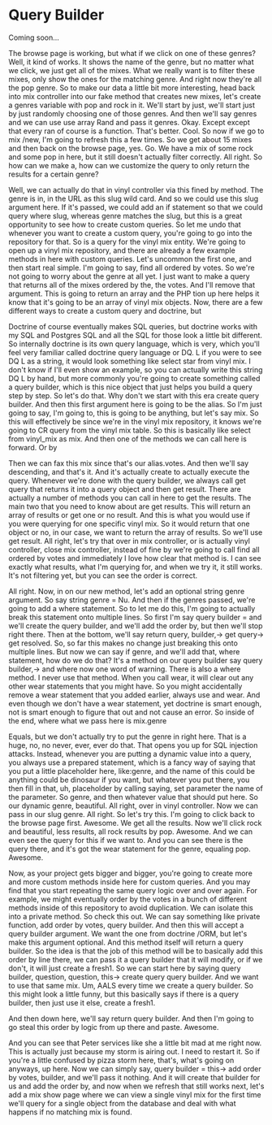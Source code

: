 # Query Builder

Coming soon...

The browse page is working, but what if we click on one of these genres? Well, it
kind of works. It shows the name of the genre, but no matter what we click, we just
get all of the mixes. What we really want is to filter these mixes, only show the
ones for the matching genre. And right now they're all the pop genre. So to make our
data a little bit more interesting, head back into mix controller into our fake
method that creates new mixes, let's create a genres variable with pop and rock in
it. We'll start by just, we'll start just by just randomly choosing one of those
genres. And then we'll say genres and we can use use array Rand and pass it genres.
Okay. Except except that every ran of course is a function. That's better. Cool. So
now if we go to mix /new, I'm going to refresh this a few times. So we get about 15
mixes and then back on the browse page, yes. Go. We have a mix of some rock and some
pop in here, but it still doesn't actually filter correctly. All right. So how can we
make a, how can we customize the query to only return the results for a certain
genre?

Well, we can actually do that in vinyl controller via this fined by method. The genre
is in, in the URL as this slug wild card. And so we could use this slug argument
here. If it's passed, we could add an if statement so that we could query where slug,
whereas genre matches the slug, but this is a great opportunity to see how to create
custom queries. So let me undo that whenever you want to create a custom query,
you're going to go into the repository for that. So is a query for the vinyl mix
entity. We're going to open up a vinyl mix repository, and there are already a few
example methods in here with custom queries. Let's uncommon the first one, and then
start real simple. I'm going to say, find all ordered by votes. So we're not going to
worry about the genre at all yet. I just want to make a query that returns all of the
mixes ordered by the, the votes. And I'll remove that argument. This is going to
return an array and the PHP tion up here helps it know that it's going to be an array
of vinyl mix objects. Now, there are a few different ways to create a custom query
and doctrine, but

Doctrine of course eventually makes SQL queries, but doctrine works with my SQL and
Postgres SQL and all the SQL for those look a little bit different. So internally
doctrine is its own query language, which is very, which you'll feel very familiar
called doctrine query language or DQ. L if you were to see DQ L as a string, it would
look something like select star from vinyl mix. I don't know if I'll even show an
example, so you can actually write this string DQ L by hand, but more commonly you're
going to create something called a query builder, which is this nice object that just
helps you build a query step by step. So let's do that. Why don't we start with this
era create query builder. And then this first argument here is going to be the alias.
So I'm just going to say, I'm going to, this is going to be anything, but let's say
mix. So this will effectively be since we're in the vinyl mix repository, it knows
we're going to CR query from the vinyl mix table. So this is basically like select
from vinyl_mix as mix. And then one of the methods we can call here is forward. Or by

Then we can fax this mix since that's our alias.votes. And then we'll say descending,
and that's it. And it's actually create to actually execute the query. Whenever we're
done with the query builder, we always call get query that returns it into a query
object and then get result. There are actually a number of methods you can call in
here to get the results. The main two that you need to know about are get results.
This will return an array of results or get one or no result. And this is what you
would use if you were querying for one specific vinyl mix. So it would return that
one object or no, in our case, we want to return the array of results. So we'll use
get result. All right, let's try that over in mix controller, or is actually vinyl
controller, close mix controller, instead of fine by we're going to call find all
ordered by votes and immediately I love how clear that method is. I can see exactly
what results, what I'm querying for, and when we try it, it still works. It's not
filtering yet, but you can see the order is correct.

All right. Now, in on our new method, let's add an optional string genre argument. So
say string genre = Nu. And then if the genres passed, we're going to add a where
statement. So to let me do this, I'm going to actually break this statement onto
multiple lines. So first I'm say query builder = and we'll create the query builder,
and we'll add the order by, but then we'll stop right there. Then at the bottom,
we'll say return query, builder,-> get query-> get resolved. So, so far this makes no
change just breaking this onto multiple lines. But now we can say if genre, and we'll
add that, where statement, how do we do that? It's a method on our query builder say
query builder,-> and where now one word of warning. There is also a where method. I
never use that method. When you call wear, it will clear out any other wear
statements that you might have. So you might accidentally remove a wear statement
that you added earlier, always use and wear. And even though we don't have a wear
statement, yet doctrine is smart enough, not is smart enough to figure that out and
not cause an error. So inside of the end, where what we pass here is mix.genre

Equals, but we don't actually try to put the genre in right here. That is a huge, no,
no never, ever, ever do that. That opens you up for SQL injection attacks. Instead,
whenever you are putting a dynamic value into a query, you always use a prepared
statement, which is a fancy way of saying that you put a little placeholder here,
like:genre, and the name of this could be anything could be dinosaur if you want, but
whatever you put there, you then fill in that, uh, placeholder by calling saying, set
parameter the name of the parameter. So genre, and then whatever value that should
put here. So our dynamic genre, beautiful. All right, over in vinyl controller. Now
we can pass in our slug genre. All right. So let's try this. I'm going to click back
to the browse page first. Awesome. We get all the results. Now we'll click rock and
beautiful, less results, all rock results by pop. Awesome. And we can even see the
query for this if we want to. And you can see there is the query there, and it's got
the wear statement for the genre, equaling pop. Awesome.

Now, as your project gets bigger and bigger, you're going to create more and more
custom methods inside here for custom queries. And you may find that you start
repeating the same query logic over and over again. For example, we might eventually
order by the votes in a bunch of different methods inside of this repository to avoid
duplication. We can isolate this into a private method. So check this out. We can say
something like private function, add order by votes, query builder. And then this
will accept a query builder argument. We want the one from doctrine /ORM, but let's
make this argument optional. And this method itself will return a query builder. So
the idea is that the job of this method will be to basically add this order by line
there, we can pass it a query builder that it will modify, or if we don't, it will
just create a fresh1. So we can start here by saying query builder, question,
question, this-> create query query builder. And we want to use that same mix. Um,
AALS every time we create a query builder. So this might look a little funny, but
this basically says if there is a query builder, then just use it else, create a
fresh1.

And then down here, we'll say return query builder. And then I'm going to go steal
this order by logic from up there and paste. Awesome.

And you can see that Peter services like she a little bit mad at me right now. This
is actually just because my storm is airing out. I need to restart it. So if you're a
little confused by pizza storm here, that's, what's going on anyways, up here. Now we
can simply say, query builder = this-> add order by votes, builder, and we'll pass it
nothing. And it will create that builder for us and add the order by, and now when we
refresh that still works next, let's add a mix show page where we can view a single
vinyl mix for the first time we'll query for a single object from the database and
deal with what happens if no matching mix is found.

